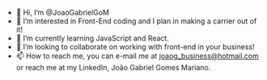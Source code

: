 - 👋 Hi, I’m @JoaoGabrielGoM
- 👀 I’m interested in Front-End coding and I plan in making a carrier out of it! 
- 🌱 I’m currently learning JavaScript and React.
- 💞️ I’m looking to collaborate on working with front-end in your business!
- 📫 How to reach me, you can e-mail me at joaog_business@hotmail.com or reach me at my LinkedIn, João Gabriel Gomes Mariano.

<!---
JoaoGabrielGoM/JoaoGabrielGoM is a ✨ special ✨ repository because its `README.md` (this file) appears on your GitHub profile.
You can click the Preview link to take a look at your changes.
--->
